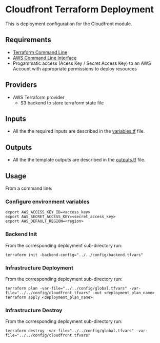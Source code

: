 # Cloudfront Terraform Deployment

This is deployment configuration for the Cloudfront module.

## Requirements

- [Terraform Command Line](https://learn.hashicorp.com/tutorials/terraform/install-cli)
- [AWS Command Line Interface](https://docs.aws.amazon.com/cli/latest/userguide/cli-chap-getting-started.html)
- Progammatic access (Acess Key / Secret Access Key) to an AWS Account with appropriate permissions to deploy resources

## Providers

- AWS Terraform provider
    - S3 backend to store terraform state file

## Inputs

- All the the required inputs are described in the [variables.tf](./variables.tf) file.

## Outputs

- All the the template outputs are described in the [outputs.tf](./outputs.tf) file.

<!-- END OF GENERATED BY TERRAFORM-DOCS -->

## Usage

From a command line:

### Configure environment variables

```shell
export AWS_ACCESS_KEY_ID=<access_key>
export AWS_SECRET_ACCESS_KEY=<secret_access_key>
export AWS_DEFAULT_REGION=<region>
```

### Backend Init
From the corresponding deployment sub-directory run:

```shell
terraform init -backend-config="../../config/backend.tfvars"
```
### Infrastructure Deployment
From the corresponding deployment sub-directory run:

```shell
terraform plan -var-file="../../config/global.tfvars" -var-file="../../config/cloudfront.tfvars" -out <deployment_plan_name>
terraform apply <deployment_plan_name>
```
### Infrastructure Destroy
From the corresponding deployment sub-directory run:

```shell
terraform destroy -var-file="../../config/global.tfvars" -var-file="../../config/cloudfront.tfvars"
```